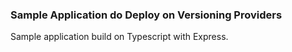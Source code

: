 ### Sample Application do Deploy on Versioning Providers
Sample application build on Typescript with Express.